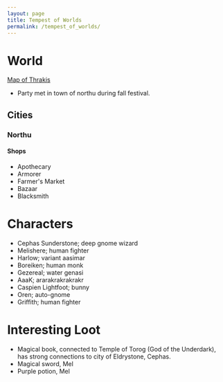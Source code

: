 ```yaml
---
layout: page
title: Tempest of Worlds
permalink: /tempest_of_worlds/
---
```

# World
[Map of Thrakis](/assets/Thrakis.jpg)
- Party met in town of northu during fall festival. 
## Cities

### Northu
#### Shops
- Apothecary
- Armorer
- Farmer's Market
- Bazaar
- Blacksmith


# Characters
- Cephas Sunderstone; deep gnome wizard
- Melishere; human fighter
- Harlow; variant aasimar
- Boreiken; human monk
- Gezereal; water genasi 
- AaaK; ararakrakrakrakr
- Caspien Lightfoot; bunny
- Oren; auto-gnome
- Griffith; human fighter

# Interesting Loot
- Magical book, connected to Temple of Torog (God of the Underdark), has strong connections to city of Eldrystone, Cephas.
- Magical sword, Mel
- Purple potion, Mel


